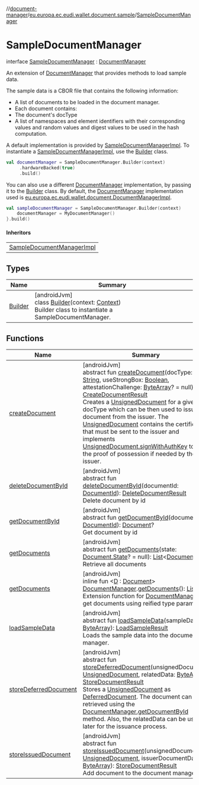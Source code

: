 //[document-manager](../../../index.md)/[eu.europa.ec.eudi.wallet.document.sample](../index.md)/[SampleDocumentManager](index.md)

# SampleDocumentManager

interface [SampleDocumentManager](index.md) : [DocumentManager](../../eu.europa.ec.eudi.wallet.document/-document-manager/index.md)

An extension of [DocumentManager](../../eu.europa.ec.eudi.wallet.document/-document-manager/index.md) that provides methods to load sample data.

The sample data is a CBOR file that contains the following information:

- 
   A list of documents to be loaded in the document manager.
- 
   Each document contains:
- 
   The document's docType
- 
   A list of namespaces and element identifiers with their corresponding values and random values and digest values to be used in the hash computation.

A default implementation is provided by [SampleDocumentManagerImpl](../-sample-document-manager-impl/index.md). To instantiate a [SampleDocumentManagerImpl](../-sample-document-manager-impl/index.md), use the [Builder](-builder/index.md) class.

```kotlin
val documentManager = SampleDocumentManager.Builder(context)
     .hardwareBacked(true)
     .build()
```

You can also use a different [DocumentManager](../../eu.europa.ec.eudi.wallet.document/-document-manager/index.md) implementation, by passing it to the [Builder](-builder/index.md) class. By default, the [DocumentManager](../../eu.europa.ec.eudi.wallet.document/-document-manager/index.md) implementation used is [eu.europa.ec.eudi.wallet.document.DocumentManagerImpl](../../eu.europa.ec.eudi.wallet.document/-document-manager-impl/index.md).

```kotlin
val sampleDocumentManager = SampleDocumentManager.Builder(context)
    documentManager = MyDocumentManager()
}.build()
```

#### Inheritors

| |
|---|
| [SampleDocumentManagerImpl](../-sample-document-manager-impl/index.md) |

## Types

| Name | Summary |
|---|---|
| [Builder](-builder/index.md) | [androidJvm]<br>class [Builder](-builder/index.md)(context: [Context](https://developer.android.com/reference/kotlin/android/content/Context.html))<br>Builder class to instantiate a SampleDocumentManager. |

## Functions

| Name                                                                                                          | Summary                                                                                                                                                                                                                                                                                                                                                                                                                                                                                                                                                                                                                                                                                                                                                                                                                                                                                                                                                                                                                                                                                    |
|---------------------------------------------------------------------------------------------------------------|--------------------------------------------------------------------------------------------------------------------------------------------------------------------------------------------------------------------------------------------------------------------------------------------------------------------------------------------------------------------------------------------------------------------------------------------------------------------------------------------------------------------------------------------------------------------------------------------------------------------------------------------------------------------------------------------------------------------------------------------------------------------------------------------------------------------------------------------------------------------------------------------------------------------------------------------------------------------------------------------------------------------------------------------------------------------------------------------|
| [createDocument](../../eu.europa.ec.eudi.wallet.document/-document-manager/create-document.md)                | [androidJvm]<br>abstract fun [createDocument](../../eu.europa.ec.eudi.wallet.document/-document-manager/create-document.md)(docType: [String](https://kotlinlang.org/api/latest/jvm/stdlib/kotlin/-string/index.html), useStrongBox: [Boolean](https://kotlinlang.org/api/latest/jvm/stdlib/kotlin/-boolean/index.html), attestationChallenge: [ByteArray](https://kotlinlang.org/api/latest/jvm/stdlib/kotlin/-byte-array/index.html)? = null): [CreateDocumentResult](../../eu.europa.ec.eudi.wallet.document/-create-document-result/index.md)<br>Creates a [UnsignedDocument](../../eu.europa.ec.eudi.wallet.document/-unsigned-document/index.md) for a given docType which can be then used to issue the document from the issuer. The [UnsignedDocument](../../eu.europa.ec.eudi.wallet.document/-unsigned-document/index.md) contains the certificate that must be sent to the issuer and implements [UnsignedDocument.signWithAuthKey](../../eu.europa.ec.eudi.wallet.document/-unsigned-document/sign-with-auth-key.md) to sign the proof of possession if needed by the issuer. |
| [deleteDocumentById](../../eu.europa.ec.eudi.wallet.document/-document-manager/delete-document-by-id.md)      | [androidJvm]<br>abstract fun [deleteDocumentById](../../eu.europa.ec.eudi.wallet.document/-document-manager/delete-document-by-id.md)(documentId: [DocumentId](../../eu.europa.ec.eudi.wallet.document/-document-id/index.md)): [DeleteDocumentResult](../../eu.europa.ec.eudi.wallet.document/-delete-document-result/index.md)<br>Delete document by id                                                                                                                                                                                                                                                                                                                                                                                                                                                                                                                                                                                                                                                                                                                                  |
| [getDocumentById](../../eu.europa.ec.eudi.wallet.document/-document-manager/get-document-by-id.md)            | [androidJvm]<br>abstract fun [getDocumentById](../../eu.europa.ec.eudi.wallet.document/-document-manager/get-document-by-id.md)(documentId: [DocumentId](../../eu.europa.ec.eudi.wallet.document/-document-id/index.md)): [Document](../../eu.europa.ec.eudi.wallet.document/-document/index.md)?<br>Get document by id                                                                                                                                                                                                                                                                                                                                                                                                                                                                                                                                                                                                                                                                                                                                                                    |
| [getDocuments](../../eu.europa.ec.eudi.wallet.document/-document-manager/get-documents.md)                    | [androidJvm]<br>abstract fun [getDocuments](../../eu.europa.ec.eudi.wallet.document/-document-manager/get-documents.md)(state: [Document.State](../../eu.europa.ec.eudi.wallet.document/-document/-state/index.md)? = null): [List](https://kotlinlang.org/api/latest/jvm/stdlib/kotlin.collections/-list/index.html)&lt;[Document](../../eu.europa.ec.eudi.wallet.document/-document/index.md)&gt;<br>Retrieve all documents                                                                                                                                                                                                                                                                                                                                                                                                                                                                                                                                                                                                                                                              |
| [getDocuments](../../eu.europa.ec.eudi.wallet.document/get-documents.md)                                      | [androidJvm]<br>inline fun &lt;[D](../../eu.europa.ec.eudi.wallet.document/get-documents.md) : [Document](../../eu.europa.ec.eudi.wallet.document/-document/index.md)&gt; [DocumentManager](../../eu.europa.ec.eudi.wallet.document/-document-manager/index.md).[getDocuments](../../eu.europa.ec.eudi.wallet.document/get-documents.md)(): [List](https://kotlinlang.org/api/latest/jvm/stdlib/kotlin.collections/-list/index.html)&lt;[D](../../eu.europa.ec.eudi.wallet.document/get-documents.md)&gt;<br>Extension function for [DocumentManager](../../eu.europa.ec.eudi.wallet.document/-document-manager/index.md) to get documents using reified type parameter                                                                                                                                                                                                                                                                                                                                                                                                                    |
| [loadSampleData](load-sample-data.md)                                                                         | [androidJvm]<br>abstract fun [loadSampleData](load-sample-data.md)(sampleData: [ByteArray](https://kotlinlang.org/api/latest/jvm/stdlib/kotlin/-byte-array/index.html)): [LoadSampleResult](../-load-sample-result/index.md)<br>Loads the sample data into the document manager.                                                                                                                                                                                                                                                                                                                                                                                                                                                                                                                                                                                                                                                                                                                                                                                                           |
| [storeDeferredDocument](../../eu.europa.ec.eudi.wallet.document/-document-manager/store-deferred-document.md) | [androidJvm]<br>abstract fun [storeDeferredDocument](../../eu.europa.ec.eudi.wallet.document/-document-manager/store-deferred-document.md)(unsignedDocument: [UnsignedDocument](../../eu.europa.ec.eudi.wallet.document/-unsigned-document/index.md), relatedData: [ByteArray](https://kotlinlang.org/api/latest/jvm/stdlib/kotlin/-byte-array/index.html)): [StoreDocumentResult](../../eu.europa.ec.eudi.wallet.document/-store-document-result/index.md)<br>Stores a [UnsignedDocument](../../eu.europa.ec.eudi.wallet.document/-unsigned-document/index.md) as [DeferredDocument](../../eu.europa.ec.eudi.wallet.document/-deferred-document/index.md). The document can be retrieved using the [DocumentManager.getDocumentById](../../eu.europa.ec.eudi.wallet.document/-document-manager/get-document-by-id.md) method. Also, the relatedData can be used later for the issuance process.                                                                                                                                                                                           |
| [storeIssuedDocument](../../eu.europa.ec.eudi.wallet.document/-document-manager/store-issued-document.md)     | [androidJvm]<br>abstract fun [storeIssuedDocument](../../eu.europa.ec.eudi.wallet.document/-document-manager/store-issued-document.md)(unsignedDocument: [UnsignedDocument](../../eu.europa.ec.eudi.wallet.document/-unsigned-document/index.md), issuerDocumentData: [ByteArray](https://kotlinlang.org/api/latest/jvm/stdlib/kotlin/-byte-array/index.html)): [StoreDocumentResult](../../eu.europa.ec.eudi.wallet.document/-store-document-result/index.md)<br>Add document to the document manager.                                                                                                                                                                                                                                                                                                                                                                                                                                                                                                                                                                                    |
